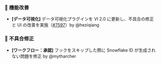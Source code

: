 ### 🚀 機能改善

* **[データ可視化]** データ可視化プラグインを VI 2.0 に更新し、不具合の修正と UI の改善を実施（[#7597](https://github.com/nocobase/nocobase/pull/7597)）by @heziqiang

### 🐛 不具合修正

* **[ワークフロー：承認]** フックをスキップした際に Snowflake ID が生成されない問題を修正 by @mytharcher
